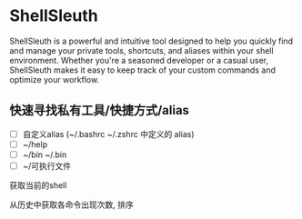 # ShellSleuth

ShellSleuth is a powerful and intuitive tool designed to help you quickly find and manage your private tools, shortcuts,
and aliases within your shell environment. Whether you're a seasoned developer or a casual user, ShellSleuth makes it
easy to keep track of your custom commands and optimize your workflow.

## 快速寻找私有工具/快捷方式/alias

* [ ] 自定义alias (~/.bashrc ~/.zshrc 中定义的 alias)
* [ ] ~/help
* [ ] ~/bin  ~/.bin
* [ ] ~/可执行文件

获取当前的shell

从历史中获取各命令出现次数, 排序